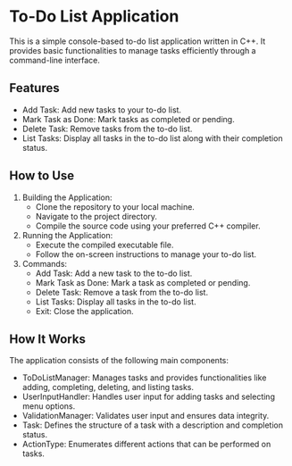 # To-Do List Application

This is a simple console-based to-do list application written in C++. It provides basic functionalities to manage tasks efficiently through a command-line interface. 

## Features 
* Add Task: Add new tasks to your to-do list.
* Mark Task as Done: Mark tasks as completed or pending.
* Delete Task: Remove tasks from the to-do list.
* List Tasks: Display all tasks in the to-do list along with their completion status.

## How to Use
1. Building the Application:
   * Clone the repository to your local machine.
   * Navigate to the project directory.
   * Compile the source code using your preferred C++ compiler.
2. Running the Application:
   * Execute the compiled executable file.
   * Follow the on-screen instructions to manage your to-do list.
3. Commands:
   * Add Task: Add a new task to the to-do list.
   * Mark Task as Done: Mark a task as completed or pending.
   * Delete Task: Remove a task from the to-do list.
   * List Tasks: Display all tasks in the to-do list.
   * Exit: Close the application.
  
## How It Works
The application consists of the following main components:
* ToDoListManager: Manages tasks and provides functionalities like adding, completing, deleting, and listing tasks.
* UserInputHandler: Handles user input for adding tasks and selecting menu options.
* ValidationManager: Validates user input and ensures data integrity.
* Task: Defines the structure of a task with a description and completion status.
* ActionType: Enumerates different actions that can be performed on tasks.

